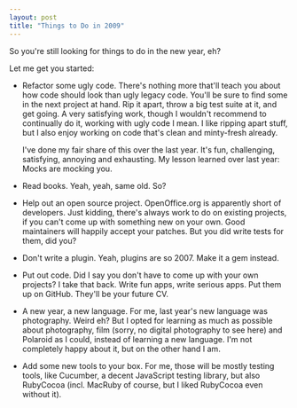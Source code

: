 ```yaml
---
layout: post
title: "Things to Do in 2009"
---
```

So you're still looking for things to do in the new year, eh?

Let me get you started:

* Refactor some ugly code. There's nothing more that'll teach you about how code should look than ugly legacy code. You'll be sure to find some in the next project at hand. Rip it apart, throw a big test suite at it, and get going. A very satisfying work, though I wouldn't recommend to continually do it, working with ugly code I mean. I like ripping apart stuff, but I also enjoy working on code that's clean and minty-fresh already.

  I've done my fair share of this over the last year. It's fun, challenging, satisfying, annoying and exhausting. My lesson learned over last year: Mocks are mocking you.

* Read books. Yeah, yeah, same old. So?

* Help out an open source project. OpenOffice.org is apparently short of developers.  Just kidding, there's always work to do on existing projects, if you can't come up with something new on your own. Good maintainers will happily accept your patches. But you did write tests for them, did you?

* Don't write a plugin. Yeah, plugins are so 2007. Make it a gem instead.

* Put out code. Did I say you don't have to come up with your own projects? I take that back. Write fun apps, write serious apps. Put them up on GitHub. They'll be your future CV.

* A new year, a new language. For me, last year's new language was photography. Weird eh? But I opted for learning as much as possible about photography, film (sorry, no digital photography to see here) and Polaroid as I could, instead of learning a new language. I'm not completely happy about it, but on the other hand I am.

* Add some new tools to your box. For me, those will be mostly testing tools, like Cucumber, a decent JavaScript testing library, but also RubyCocoa (incl. MacRuby of course, but I liked RubyCocoa even without it).